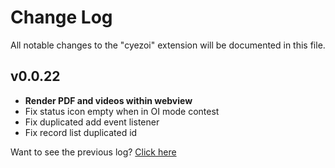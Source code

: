 # Change Log

All notable changes to the "cyezoi" extension will be documented in this file.

## v0.0.22

- **Render PDF and videos within webview**
- Fix status icon empty when in OI mode contest
- Fix duplicated add event listener
- Fix record list duplicated id

Want to see the previous log? [Click here](https://github.com/CYEZOI/cyezoi-helper/commits/main/CHANGELOG.md)
